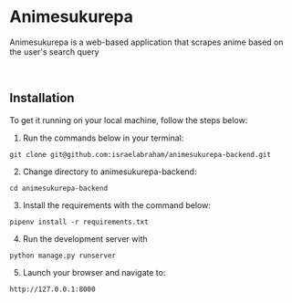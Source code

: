 # Animesukurepa

Animesukurepa is a web-based application that scrapes anime based on the user's search query

<br />

## Installation

To get it running on your local machine, follow the steps below:

1. Run the commands below in your terminal:

```
git clone git@github.com:israelabraham/animesukurepa-backend.git
```

2. Change directory to animesukurepa-backend:

```
cd animesukurepa-backend
```

3. Install the requirements with the command below:

```
pipenv install -r requirements.txt
```

4. Run the development server with

```
python manage.py runserver
```

5. Launch your browser and navigate to:

```
http://127.0.0.1:8000
```

